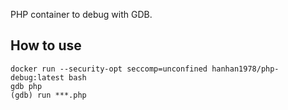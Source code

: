 PHP container to debug with GDB.

## How to use

```
docker run --security-opt seccomp=unconfined hanhan1978/php-debug:latest bash
gdb php
(gdb) run ***.php
```